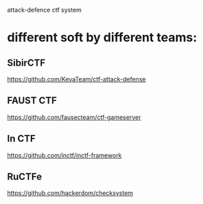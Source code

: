 attack-defence ctf system

# different soft by different teams:

## SibirCTF

https://github.com/KevaTeam/ctf-attack-defense

## FAUST CTF

https://github.com/fausecteam/ctf-gameserver

## In CTF

https://github.com/inctf/inctf-framework

## RuCTFe

https://github.com/hackerdom/checksystem
